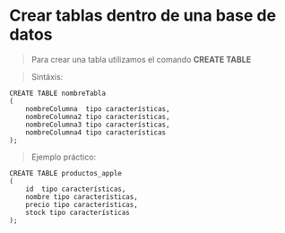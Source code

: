 # Crear tablas dentro de una base de datos

> Para crear una tabla utilizamos 
> el comando **CREATE TABLE**

> Sintáxis: 

    CREATE TABLE nombreTabla  
    (  
        nombreColumna  tipo características,  
        nombreColumna2 tipo características,  
        nombreColumna3 tipo características,  
        nombreColumna4 tipo características  
    );  

> Ejemplo práctico: 

    CREATE TABLE productos_apple  
    (  
        id  tipo características,  
        nombre tipo características,  
        precio tipo características,  
        stock tipo características  
    );  
